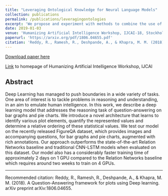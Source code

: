```yaml
---
title: "Leveraging Ontological Knowledge for Neural Language Models"
collection: publications
permalink: /publications/leveragingontologies
excerpt: 'We propose and experiment with methods to combine the use of ontologies and function approximaters. We pose the methods as a type of data-knowledge trade-off and achieve superior performance on muliple tasks'
date: 2019-01-03
venue: 'Humanizing Artificial Intelligence Workshop, IJCAI-18, Stockholm, Sweden'
paperurl: 'https://arxiv.org/pdf/1806.04655.pdf'
citation: 'Reddy, R., Ramesh, R., Deshpande, A., & Khapra, M. M. (2018). A Question-Answering framework for plots using Deep learning. arXiv preprint arXiv:1806.04655.'
---
```


[Download paper here](http://ameet-1997.github.io/files/qaplots.pdf)

[Link](https://www.humanizing-ai.com/) to homepage of Humanizing Artificial Intelligence Workshop, IJCAI

## Abstract

Deep Learning has managed to push boundaries in
a wide variety of tasks. One area of interest is to
tackle problems in reasoning and understanding,
in an aim to emulate human intelligence. In this
work, we describe a deep learning model that addresses
the reasoning task of question-answering
on bar graphs and pie charts. We introduce a novel
architecture that learns to identify various plot elements,
quantify the represented values and determine
a relative ordering of these statistical values.
We test our model on the recently released FigureQA
dataset, which provides images and accompanying
questions, for bar graphs and pie charts,
augmented with rich annotations. Our approach
outperforms the state-of-the-art Relation Networks
baseline and traditional CNN-LSTM models when
evaluated on this dataset. Our model also has a considerably
faster training time of approximately 2
days on 1 GPU compared to the Relation Networks
baseline which requires around two weeks to train
on 4 GPUs.

<hr />

Recommended citation: Reddy, R., Ramesh, R., Deshpande, A., & Khapra, M. M. (2018). A Question-Answering framework for plots using Deep learning. arXiv preprint arXiv:1806.04655.

